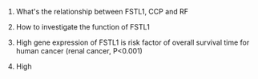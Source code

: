 1. What's the relationship between FSTL1, CCP and RF

2. How to investigate the function of FSTL1

3. High gene expression of FSTL1 is risk factor of overall survival time for human cancer (renal cancer, P<0.001)

4. High
